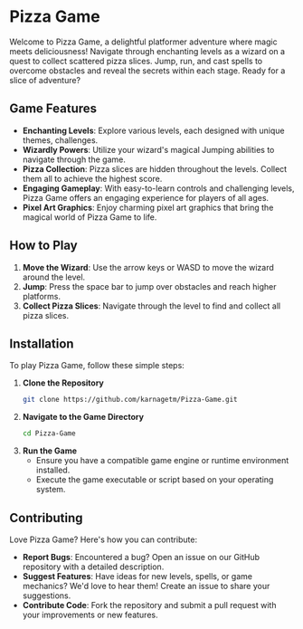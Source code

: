 # Pizza Game

Welcome to Pizza Game, a delightful platformer adventure where magic meets deliciousness! Navigate through enchanting levels as a wizard on a quest to collect scattered pizza slices. Jump, run, and cast spells to overcome obstacles and reveal the secrets within each stage. Ready for a slice of adventure?

## Game Features

- **Enchanting Levels**: Explore various levels, each designed with unique themes, challenges.
- **Wizardly Powers**: Utilize your wizard's magical Jumping abilities to navigate through the game. 
- **Pizza Collection**: Pizza slices are hidden throughout the levels. Collect them all to achieve the highest score.
- **Engaging Gameplay**: With easy-to-learn controls and challenging levels, Pizza Game offers an engaging experience for players of all ages.
- **Pixel Art Graphics**: Enjoy charming pixel art graphics that bring the magical world of Pizza Game to life.

## How to Play

1. **Move the Wizard**: Use the arrow keys or WASD to move the wizard around the level.
2. **Jump**: Press the space bar to jump over obstacles and reach higher platforms.
4. **Collect Pizza Slices**: Navigate through the level to find and collect all pizza slices.

## Installation

To play Pizza Game, follow these simple steps:

1. **Clone the Repository**
   ```bash
   git clone https://github.com/karnagetm/Pizza-Game.git
   ```
2. **Navigate to the Game Directory**
   ```bash
   cd Pizza-Game
   ```
3. **Run the Game**
   - Ensure you have a compatible game engine or runtime environment installed.
   - Execute the game executable or script based on your operating system.

## Contributing

Love Pizza Game? Here's how you can contribute:

- **Report Bugs**: Encountered a bug? Open an issue on our GitHub repository with a detailed description.
- **Suggest Features**: Have ideas for new levels, spells, or game mechanics? We'd love to hear them! Create an issue to share your suggestions.
- **Contribute Code**: Fork the repository and submit a pull request with your improvements or new features.
